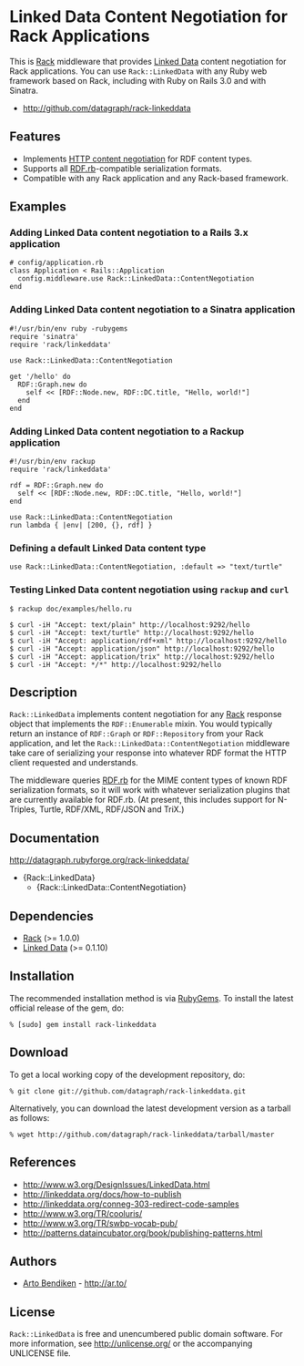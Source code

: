 Linked Data Content Negotiation for Rack Applications
=====================================================

This is [Rack][] middleware that provides [Linked Data][] content
negotiation for Rack applications. You can use `Rack::LinkedData` with any
Ruby web framework based on Rack, including with Ruby on Rails 3.0 and with
Sinatra.

* <http://github.com/datagraph/rack-linkeddata>

Features
--------

* Implements [HTTP content negotiation][conneg] for RDF content types.
* Supports all [RDF.rb][]-compatible serialization formats.
* Compatible with any Rack application and any Rack-based framework.

Examples
--------

### Adding Linked Data content negotiation to a Rails 3.x application

    # config/application.rb
    class Application < Rails::Application
      config.middleware.use Rack::LinkedData::ContentNegotiation
    end

### Adding Linked Data content negotiation to a Sinatra application

    #!/usr/bin/env ruby -rubygems
    require 'sinatra'
    require 'rack/linkeddata'
    
    use Rack::LinkedData::ContentNegotiation
    
    get '/hello' do
      RDF::Graph.new do
        self << [RDF::Node.new, RDF::DC.title, "Hello, world!"]
      end
    end

### Adding Linked Data content negotiation to a Rackup application

    #!/usr/bin/env rackup
    require 'rack/linkeddata'
    
    rdf = RDF::Graph.new do
      self << [RDF::Node.new, RDF::DC.title, "Hello, world!"]
    end
    
    use Rack::LinkedData::ContentNegotiation
    run lambda { |env| [200, {}, rdf] }

### Defining a default Linked Data content type

    use Rack::LinkedData::ContentNegotiation, :default => "text/turtle"

### Testing Linked Data content negotiation using `rackup` and `curl`

    $ rackup doc/examples/hello.ru
    
    $ curl -iH "Accept: text/plain" http://localhost:9292/hello
    $ curl -iH "Accept: text/turtle" http://localhost:9292/hello
    $ curl -iH "Accept: application/rdf+xml" http://localhost:9292/hello
    $ curl -iH "Accept: application/json" http://localhost:9292/hello
    $ curl -iH "Accept: application/trix" http://localhost:9292/hello
    $ curl -iH "Accept: */*" http://localhost:9292/hello

Description
-----------

`Rack::LinkedData` implements content negotiation for any [Rack][] response
object that implements the `RDF::Enumerable` mixin. You would typically
return an instance of `RDF::Graph` or `RDF::Repository` from your Rack
application, and let the `Rack::LinkedData::ContentNegotiation` middleware
take care of serializing your response into whatever RDF format the HTTP
client requested and understands.

The middleware queries [RDF.rb][] for the MIME content types of known RDF
serialization formats, so it will work with whatever serialization plugins
that are currently available for RDF.rb. (At present, this includes support
for N-Triples, Turtle, RDF/XML, RDF/JSON and TriX.)

Documentation
-------------

<http://datagraph.rubyforge.org/rack-linkeddata/>

* {Rack::LinkedData}
  * {Rack::LinkedData::ContentNegotiation}

Dependencies
------------

* [Rack](http://rubygems.org/gems/rack) (>= 1.0.0)
* [Linked Data](http://rubygems.org/gems/linkeddata) (>= 0.1.10)

Installation
------------

The recommended installation method is via [RubyGems](http://rubygems.org/).
To install the latest official release of the gem, do:

    % [sudo] gem install rack-linkeddata

Download
--------

To get a local working copy of the development repository, do:

    % git clone git://github.com/datagraph/rack-linkeddata.git

Alternatively, you can download the latest development version as a tarball
as follows:

    % wget http://github.com/datagraph/rack-linkeddata/tarball/master

References
----------

* <http://www.w3.org/DesignIssues/LinkedData.html>
* <http://linkeddata.org/docs/how-to-publish>
* <http://linkeddata.org/conneg-303-redirect-code-samples>
* <http://www.w3.org/TR/cooluris/>
* <http://www.w3.org/TR/swbp-vocab-pub/>
* <http://patterns.dataincubator.org/book/publishing-patterns.html>

Authors
-------

* [Arto Bendiken](mailto:arto.bendiken@gmail.com) - <http://ar.to/>

License
-------

`Rack::LinkedData` is free and unencumbered public domain software. For more
information, see <http://unlicense.org/> or the accompanying UNLICENSE file.

[Rack]:           http://rack.rubyforge.org/
[RDF.rb]:         http://rdf.rubyforge.org/
[Linked Data]:    http://linkeddata.org/
[conneg]:         http://en.wikipedia.org/wiki/Content_negotiation
